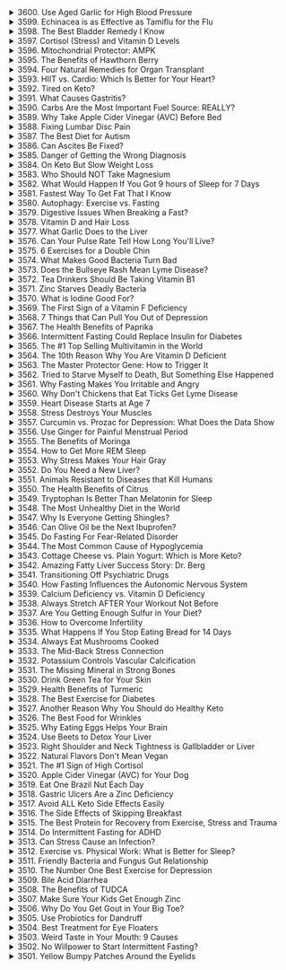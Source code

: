 <details>
<summary>3600. Use Aged Garlic for High Blood Pressure</summary>

[[Youtube]](https://www.youtube.com/watch?v=vKx_8hvchkU)


</details>

<details>
<summary>3599. Echinacea is as Effective as Tamiflu for the Flu</summary>

[[Youtube]](https://www.youtube.com/watch?v=Y1qSA1Y8wT4)


</details>

<details>
<summary>3598. The Best Bladder Remedy I Know</summary>

[[Youtube]](https://www.youtube.com/watch?v=SUPlWpf6vY4)


</details>

<details>
<summary>3597. Cortisol (Stress) and Vitamin D Levels</summary>

[[Youtube]](https://www.youtube.com/watch?v=HAUdHuApCG4)


</details>

<details>
<summary>3596. Mitochondrial Protector: AMPK</summary>

[[Youtube]](https://www.youtube.com/watch?v=C5-woTbSCdI)


</details>

<details>
<summary>3595. The Benefits of Hawthorn Berry</summary>

[[Youtube]](https://www.youtube.com/watch?v=84ZNrBoVNKU)


</details>

<details>
<summary>3594. Four Natural Remedies for Organ Transplant</summary>

[[Youtube]](https://www.youtube.com/watch?v=CW2--UKCziU)


</details>

<details>
<summary>3593. HIIT vs. Cardio: Which Is Better for Your Heart?</summary>

[[Youtube]](https://www.youtube.com/watch?v=q9jZ9xA-14Y)


</details>

<details>
<summary>3592. Tired on Keto?</summary>

[[Youtube]](https://www.youtube.com/watch?v=v6-GadA80v8)


</details>

<details>
<summary>3591. What Causes Gastritis?</summary>

[[Youtube]](https://www.youtube.com/watch?v=5jVdzs_Xd7I)


</details>

<details>
<summary>3590. Carbs Are the Most Important Fuel Source: REALLY?</summary>

[[Youtube]](https://www.youtube.com/watch?v=N_qi8cLJDfg)


</details>

<details>
<summary>3589. Why Take Apple Cider Vinegar (AVC) Before Bed</summary>

[[Youtube]](https://www.youtube.com/watch?v=fKnyQjL_NpY)


</details>

<details>
<summary>3588. Fixing Lumbar Disc Pain</summary>

[[Youtube]](https://www.youtube.com/watch?v=-uYsq1axkKE)


</details>

<details>
<summary>3587. The Best Diet for Autism</summary>

[[Youtube]](https://www.youtube.com/watch?v=yVNpnKI9JTY)


</details>

<details>
<summary>3586. Can Ascites Be Fixed?</summary>

[[Youtube]](https://www.youtube.com/watch?v=YLXh7kIg9bY)


</details>

<details>
<summary>3585. Danger of Getting the Wrong Diagnosis</summary>

[[Youtube]](https://www.youtube.com/watch?v=glERE0OJZAs)


</details>

<details>
<summary>3584. On Keto But Slow Weight Loss</summary>

[[Youtube]](https://www.youtube.com/watch?v=VVdRL1ATcR4)


</details>

<details>
<summary>3583. Who Should NOT Take Magnesium</summary>

[[Youtube]](https://www.youtube.com/watch?v=sbVnHbMiKSM)


</details>

<details>
<summary>3582. What Would Happen If You Got 9 hours of Sleep for 7 Days</summary>

[[Youtube]](https://www.youtube.com/watch?v=mfgpEVroBPU)


</details>

<details>
<summary>3581. Fastest Way To Get Fat That I Know</summary>

[[Youtube]](https://www.youtube.com/watch?v=uQRFJ4fTx6M)


</details>

<details>
<summary>3580. Autophagy: Exercise vs. Fasting</summary>

[[Youtube]](https://www.youtube.com/watch?v=Pib5BVgqkV4)


</details>

<details>
<summary>3579. Digestive Issues When Breaking a Fast?</summary>

[[Youtube]](https://www.youtube.com/watch?v=0QgWWVilUoY)


</details>

<details>
<summary>3578. Vitamin D and Hair Loss</summary>

[[Youtube]](https://www.youtube.com/watch?v=0Q0x3_X9NEY)


</details>

<details>
<summary>3577. What Garlic Does to the Liver</summary>

[[Youtube]](https://www.youtube.com/watch?v=2GbFi1dzVUw)


</details>

<details>
<summary>3576. Can Your Pulse Rate Tell How Long You'll Live?</summary>

[[Youtube]](https://www.youtube.com/watch?v=4uoCRPVbWdM)


</details>

<details>
<summary>3575. 6 Exercises for a Double Chin</summary>

[[Youtube]](https://www.youtube.com/watch?v=Img7XhTZhxg)


</details>

<details>
<summary>3574. What Makes Good Bacteria Turn Bad</summary>

[[Youtube]](https://www.youtube.com/watch?v=O0B8vRvIY2Q)


</details>

<details>
<summary>3573. Does the Bullseye Rash Mean Lyme Disease?</summary>

[[Youtube]](https://www.youtube.com/watch?v=NBiOZEWPLkE)


</details>

<details>
<summary>3572. Tea Drinkers Should Be Taking Vitamin B1</summary>

[[Youtube]](https://www.youtube.com/watch?v=fL9wUokJLcc)


</details>

<details>
<summary>3571. Zinc Starves Deadly Bacteria</summary>

[[Youtube]](https://www.youtube.com/watch?v=PgZgRnnAeQs)


</details>

<details>
<summary>3570. What is Iodine Good For?</summary>

[[Youtube]](https://www.youtube.com/watch?v=dLNAO-w35-4)


</details>

<details>
<summary>3569. The First Sign of a Vitamin F Deficiency</summary>

[[Youtube]](https://www.youtube.com/watch?v=5fba6co3tDM)


</details>

<details>
<summary>3568. 7 Things that Can Pull You Out of Depression</summary>

[[Youtube]](https://www.youtube.com/watch?v=SFSCcG53H6c)


</details>

<details>
<summary>3567. The Health Benefits of Paprika</summary>

[[Youtube]](https://www.youtube.com/watch?v=nxelLesv1MI)


</details>

<details>
<summary>3566. Intermittent Fasting Could Replace Insulin for Diabetes</summary>

[[Youtube]](https://www.youtube.com/watch?v=PQWDBd2wASg)


</details>

<details>
<summary>3565. The #1 Top Selling Multivitamin in the World</summary>

[[Youtube]](https://www.youtube.com/watch?v=iB1_KJAvG-0)


</details>

<details>
<summary>3564. The 10th Reason Why You Are Vitamin D Deficient</summary>

[[Youtube]](https://www.youtube.com/watch?v=VvNxY8rThQM)


</details>

<details>
<summary>3563. The Master Protector Gene: How to Trigger It</summary>

[[Youtube]](https://www.youtube.com/watch?v=UT8GbTBNmSI)


</details>

<details>
<summary>3562. Tried to Starve Myself to Death, But Something Else Happened</summary>

[[Youtube]](https://www.youtube.com/watch?v=NRB8ZF8gpKg)


</details>

<details>
<summary>3561. Why Fasting Makes You Irritable and Angry</summary>

[[Youtube]](https://www.youtube.com/watch?v=f5752J6YBag)


</details>

<details>
<summary>3560. Why Don't Chickens that Eat Ticks Get Lyme Disease</summary>

[[Youtube]](https://www.youtube.com/watch?v=Zn8VYEWcoUk)


</details>

<details>
<summary>3559. Heart Disease Starts at Age 7</summary>

[[Youtube]](https://www.youtube.com/watch?v=qAf3moFxZKU)


</details>

<details>
<summary>3558. Stress Destroys Your Muscles</summary>

[[Youtube]](https://www.youtube.com/watch?v=PvDlhH_yo1A)


</details>

<details>
<summary>3557. Curcumin vs. Prozac for Depression: What Does the Data Show</summary>

[[Youtube]](https://www.youtube.com/watch?v=hSoDtNrVzV0)


</details>

<details>
<summary>3556. Use Ginger for Painful Menstrual Period</summary>

[[Youtube]](https://www.youtube.com/watch?v=-1yof30AgyM)


</details>

<details>
<summary>3555. The Benefits of Moringa</summary>

[[Youtube]](https://www.youtube.com/watch?v=OhD9C89hrqk)


</details>

<details>
<summary>3554. How to Get More REM Sleep</summary>

[[Youtube]](https://www.youtube.com/watch?v=25D2vg37DL0)


</details>

<details>
<summary>3553. Why Stress Makes Your Hair Gray</summary>

[[Youtube]](https://www.youtube.com/watch?v=Sjg3PvRwUDM)


</details>

<details>
<summary>3552. Do You Need a New Liver?</summary>

[[Youtube]](https://www.youtube.com/watch?v=6fPFjJc8_OA)


</details>

<details>
<summary>3551. Animals Resistant to Diseases that Kill Humans</summary>

[[Youtube]](https://www.youtube.com/watch?v=n4ydqH2-AAI)


</details>

<details>
<summary>3550. The Health Benefits of Citrus</summary>

[[Youtube]](https://www.youtube.com/watch?v=zWpys9fQF8A)


</details>

<details>
<summary>3549. Tryptophan Is Better Than Melatonin for Sleep</summary>

[[Youtube]](https://www.youtube.com/watch?v=7IF65zWDkjU)


</details>

<details>
<summary>3548. The Most Unhealthy Diet in the World</summary>

[[Youtube]](https://www.youtube.com/watch?v=YLXmhz-AKEU)


</details>

<details>
<summary>3547. Why Is Everyone Getting Shingles?</summary>

[[Youtube]](https://www.youtube.com/watch?v=o5n7IZXcCHU)


</details>

<details>
<summary>3546. Can Olive Oil be the Next Ibuprofen?</summary>

[[Youtube]](https://www.youtube.com/watch?v=fV8tCONOf6k)


</details>

<details>
<summary>3545. Do Fasting For Fear-Related Disorder</summary>

[[Youtube]](https://www.youtube.com/watch?v=NRRr6ZjKaxQ)


</details>

<details>
<summary>3544. The Most Common Cause of Hypoglycemia</summary>

[[Youtube]](https://www.youtube.com/watch?v=z3fIF0kmRhs)


</details>

<details>
<summary>3543. Cottage Cheese vs. Plain Yogurt: Which is More Keto?</summary>

[[Youtube]](https://www.youtube.com/watch?v=rYYiZVFUm_A)


</details>

<details>
<summary>3542. Amazing Fatty Liver Success Story: Dr. Berg</summary>

[[Youtube]](https://www.youtube.com/watch?v=ZkpD2CzMV4o)


</details>

<details>
<summary>3541. Transitioning Off Psychiatric Drugs</summary>

[[Youtube]](https://www.youtube.com/watch?v=eGCHc7Lj2SM)


</details>

<details>
<summary>3540. How Fasting Influences the Autonomic Nervous System</summary>

[[Youtube]](https://www.youtube.com/watch?v=7XYRNWQx7K4)


</details>

<details>
<summary>3539. Calcium Deficiency vs. Vitamin D Deficiency</summary>

[[Youtube]](https://www.youtube.com/watch?v=OlV-98bp7z4)


</details>

<details>
<summary>3538. Always Stretch AFTER Your Workout Not Before</summary>

[[Youtube]](https://www.youtube.com/watch?v=ZbWGkaryJVA)


</details>

<details>
<summary>3537. Are You Getting Enough Sulfur in Your Diet?</summary>

[[Youtube]](https://www.youtube.com/watch?v=O3EQ_w5yDKo)


</details>

<details>
<summary>3536. How to Overcome Infertility</summary>

[[Youtube]](https://www.youtube.com/watch?v=xxwqpMOMM34)


</details>

<details>
<summary>3535. What Happens If You Stop Eating Bread for 14 Days</summary>

[[Youtube]](https://www.youtube.com/watch?v=IrStg3cn2u0)


</details>

<details>
<summary>3534. Always Eat Mushrooms Cooked</summary>

[[Youtube]](https://www.youtube.com/watch?v=OcxAJy9hcUc)


</details>

<details>
<summary>3533. The Mid-Back Stress Connection</summary>

[[Youtube]](https://www.youtube.com/watch?v=Virln1LFRVs)


</details>

<details>
<summary>3532. Potassium Controls Vascular Calcification</summary>

[[Youtube]](https://www.youtube.com/watch?v=8oBGJn64-2M)


</details>

<details>
<summary>3531. The Missing Mineral in Strong Bones</summary>

[[Youtube]](https://www.youtube.com/watch?v=1T_L9qBcePk)


</details>

<details>
<summary>3530. Drink Green Tea for Your Skin</summary>

[[Youtube]](https://www.youtube.com/watch?v=KgaIlep9AQ0)


</details>

<details>
<summary>3529. Health Benefits of Turmeric</summary>

[[Youtube]](https://www.youtube.com/watch?v=E2LRCK6AQ0Y)


</details>

<details>
<summary>3528. The Best Exercise for Diabetes</summary>

[[Youtube]](https://www.youtube.com/watch?v=MU5G_VLzWZE)


</details>

<details>
<summary>3527. Another Reason Why You Should do Healthy Keto</summary>

[[Youtube]](https://www.youtube.com/watch?v=a-gi0K6BBlU)


</details>

<details>
<summary>3526. The Best Food for Wrinkles</summary>

[[Youtube]](https://www.youtube.com/watch?v=hKvJctIvv-s)


</details>

<details>
<summary>3525. Why Eating Eggs Helps Your Brain</summary>

[[Youtube]](https://www.youtube.com/watch?v=QoO6bIRTiCM)


</details>

<details>
<summary>3524. Use Beets to Detox Your Liver</summary>

[[Youtube]](https://www.youtube.com/watch?v=9yzC60IZk7M)


</details>

<details>
<summary>3523. Right Shoulder and Neck Tightness is Gallbladder or Liver</summary>

[[Youtube]](https://www.youtube.com/watch?v=8x4yuukUSFc)


</details>

<details>
<summary>3522. Natural Flavors Don't Mean Vegan</summary>

[[Youtube]](https://www.youtube.com/watch?v=ylIDjc-09YQ)


</details>

<details>
<summary>3521. The #1 Sign of High Cortisol</summary>

[[Youtube]](https://www.youtube.com/watch?v=2mrp1wgW9Z4)


</details>

<details>
<summary>3520. Apple Cider Vinegar (AVC) for Your Dog</summary>

[[Youtube]](https://www.youtube.com/watch?v=M-bWGG8tz60)


</details>

<details>
<summary>3519. Eat One Brazil Nut Each Day</summary>

[[Youtube]](https://www.youtube.com/watch?v=QruXFjAPwwk)


</details>

<details>
<summary>3518. Gastric Ulcers Are a Zinc Deficiency</summary>

[[Youtube]](https://www.youtube.com/watch?v=OL6UD4DLn7A)


</details>

<details>
<summary>3517. Avoid ALL Keto Side Effects Easily</summary>

[[Youtube]](https://www.youtube.com/watch?v=LAtgt5NYygo)


</details>

<details>
<summary>3516. The Side Effects of Skipping Breakfast</summary>

[[Youtube]](https://www.youtube.com/watch?v=jj8wgh5fKGg)


</details>

<details>
<summary>3515. The Best Protein for Recovery from Exercise, Stress and Trauma</summary>

[[Youtube]](https://www.youtube.com/watch?v=SIspwIe1Dtw)


</details>

<details>
<summary>3514. Do Intermittent Fasting for ADHD</summary>

[[Youtube]](https://www.youtube.com/watch?v=8Rboesgk0Fw)


</details>

<details>
<summary>3513. Can Stress Cause an Infection?</summary>

[[Youtube]](https://www.youtube.com/watch?v=rKOSf0BAzCg)


</details>

<details>
<summary>3512. Exercise vs. Physical Work: What is Better for Sleep?</summary>

[[Youtube]](https://www.youtube.com/watch?v=bY9e7Z6LT0E)


</details>

<details>
<summary>3511. Friendly Bacteria and Fungus Gut Relationship</summary>

[[Youtube]](https://www.youtube.com/watch?v=RRdZ2WcZk2o)


</details>

<details>
<summary>3510. The Number One Best Exercise for Depression</summary>

[[Youtube]](https://www.youtube.com/watch?v=hnlAPBbxNko)


</details>

<details>
<summary>3509. Bile Acid Diarrhea</summary>

[[Youtube]](https://www.youtube.com/watch?v=LpYzGCJ8IjE)


</details>

<details>
<summary>3508. The Benefits of TUDCA</summary>

[[Youtube]](https://www.youtube.com/watch?v=boTzigj646Q)


</details>

<details>
<summary>3507. Make Sure Your Kids Get Enough Zinc</summary>

[[Youtube]](https://www.youtube.com/watch?v=liFBTi0hvSk)


</details>

<details>
<summary>3506. Why Do You Get Gout in Your Big Toe?</summary>

[[Youtube]](https://www.youtube.com/watch?v=zT9JRopKVt8)


</details>

<details>
<summary>3505. Use Probiotics for Dandruff</summary>

[[Youtube]](https://www.youtube.com/watch?v=H9Uhj7muGmg)


</details>

<details>
<summary>3504. Best Treatment for Eye Floaters</summary>

[[Youtube]](https://www.youtube.com/watch?v=qxbCNepGhP8)


</details>

<details>
<summary>3503. Weird Taste in Your Mouth: 9 Causes</summary>

[[Youtube]](https://www.youtube.com/watch?v=E6X-8b38AXE)


</details>

<details>
<summary>3502. No Willpower to Start Intermittent Fasting?</summary>

[[Youtube]](https://www.youtube.com/watch?v=vpCXFpDFsXU)


</details>

<details>
<summary>3501. Yellow Bumpy Patches Around the Eyelids</summary>

[[Youtube]](https://www.youtube.com/watch?v=TUi_9SUWdRQ)


</details>

